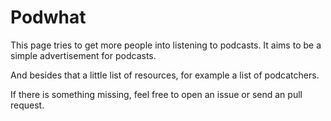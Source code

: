 # Podwhat

This page tries to get more people into listening to podcasts.
It aims to be a simple advertisement for podcasts.

And besides that a little list of resources, for example a list
of podcatchers.

If there is something missing, feel free to open an issue or send
an pull request.
